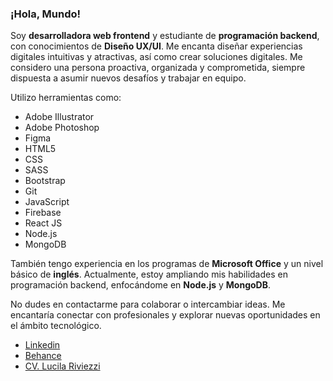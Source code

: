 ### ¡Hola, Mundo!
Soy **desarrolladora web frontend** y estudiante de **programación backend**, con conocimientos de **Diseño UX/UI**. Me encanta diseñar experiencias digitales intuitivas y atractivas, así como crear soluciones digitales. Me considero una persona proactiva, organizada y comprometida, siempre dispuesta a asumir nuevos desafíos y trabajar en equipo.

Utilizo herramientas como:
- Adobe Illustrator
- Adobe Photoshop
- Figma
- HTML5
- CSS
- SASS
- Bootstrap
- Git
- JavaScript
- Firebase
- React JS
- Node.js
- MongoDB

También tengo experiencia en los programas de **Microsoft Office** y un nivel básico de **inglés**. Actualmente, estoy ampliando mis habilidades en programación backend, enfocándome en **Node.js** y **MongoDB**.

No dudes en contactarme para colaborar o intercambiar ideas. Me encantaría conectar con profesionales y explorar nuevas oportunidades en el ámbito tecnológico.
- [Linkedin](https://www.linkedin.com/in/lucila-riviezzi/)
- [Behance](https://www.behance.net/lucilariviezzirivero)
- [CV. Lucila Riviezzi](https://drive.google.com/file/d/1-0zGKGWJjXjrlfpSbZRZeDOZXZlCHsxv/view?usp=sharing)
